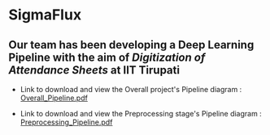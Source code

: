 # SigmaFlux

## Our team has been developing a Deep Learning Pipeline with the aim of _Digitization of Attendance Sheets_ at IIT Tirupati

- Link to download and view the Overall project's Pipeline diagram :
[Overall_Pipeline.pdf](https://github.com/Sigma-Squad/SigmaFlux/blob/ab5590211a02ce0f93b87693f7d2dc639a1ff8ab/Pipeline_diagrams/Overall_Pipeline/Overall_Pipeline.pdf)

- Link to download and view the Preprocessing stage's Pipeline diagram :
[Preprocessing_Pipeline.pdf](https://github.com/user-attachments/files/20837836/Preprocessing_Pipeline.pdf)
